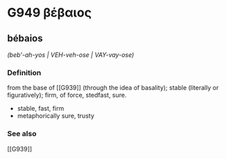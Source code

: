 # G949 βέβαιος

## bébaios

_(beb'-ah-yos | VEH-veh-ose | VAY-vay-ose)_

### Definition

from the base of [[G939]] (through the idea of basality); stable (literally or figuratively); firm, of force, stedfast, sure.

- stable, fast, firm
- metaphorically sure, trusty

### See also

[[G939]]

